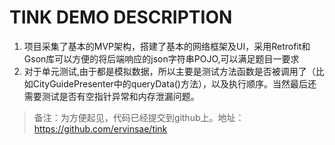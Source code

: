# TINK DEMO DESCRIPTION

1. 项目采集了基本的MVP架构，搭建了基本的网络框架及UI，采用Retrofit和Gson库可以方便的将后端响应的json字符串POJO,可以满足题目一要求
2. 对于单元测试,由于都是模拟数据，所以主要是测试方法函数是否被调用了（比如CityGuidePresenter中的queryData()方法），以及执行顺序。当然最后还需要测试是否有空指针异常和内存泄漏问题。

> 备注：为方便起见，代码已经提交到github上。地址：https://github.com/ervinsae/tink


